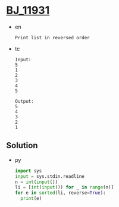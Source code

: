 # [BJ_11931](https://acmicpc.net/problem/11931)

* en

  ```en
  Print list in reversed order
  ```

* tc

  ```tc
  Input:
  5
  1
  2
  3
  4
  5

  Output:
  5
  4
  3
  2
  1
  ```

## Solution

* py

  ```py
  import sys
  input = sys.stdin.readline
  n = int(input())
  li = [int(input()) for _ in range(n)]
  for e in sorted(li, reverse=True):
    print(e)
  ```
